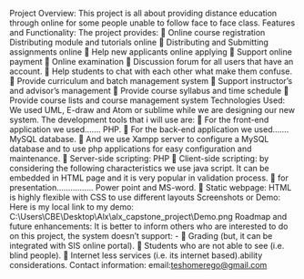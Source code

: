 Project Overview:
      This project is all about providing distance education through online for some people unable to follow face to face class.
Features and Functionality:
        The project provides:
                 Online course registration
                Distributing module and tutorials online
                 Distributing and Submitting assignments online
                 Help new applicants online applying
                 Support online payment
                 Online examination
                 Discussion forum for all users that have an account.
                 Help students to chat with each other what make them confuse.
                 Provide curriculum and batch management system
                 Support instructor’s and advisor’s management
                 Provide course syllabus and time schedule
                 Provide course lists and course management system
Technologies Used:
       We used UML, E-draw and Atom or sublime while we are designing our new system. The development tools that i will use are:
                 For the front-end application we used……. PHP.
                 For the back-end application we used……. MySQL database.
                 And we use Xampp server to configure a MySQL database and to use php applications for easy
                configuration and maintenance.
                 Server-side scripting: PHP
                 Client-side scripting: by considering the following characteristics we use java script. It can be
                embedded in HTML page and it is very popular in validation process.
                 for presentation……………. Power point and MS-word.
                 Static webpage: HTML is highly flexible with CSS to use different layouts
Screenshots or Demo:
        Here is my local link to my demo:
           C:\Users\CBE\Desktop\Alx\alx_capstone_project\Demo.png
Roadmap and future enhancements:
        It is better to inform others who are interested to do on this project, the system doesn’t support: -
                 Grading (but, it can be integrated with SIS online portal).
                 Students who are not able to see (i.e. blind people).
                 Internet less services (i.e. its internet based).ability considerations.
Contact information:
        email:teshomerego@gmail.com